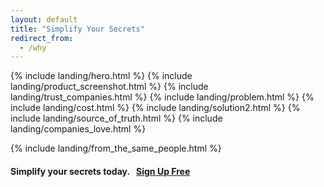 ```yaml
---
layout: default
title: "Simplify Your Secrets"
redirect_from:
  - /why
---
```


{% include landing/hero.html %}
{% include landing/product_screenshot.html %}
{% include landing/trust_companies.html %}
{% include landing/problem.html %}
{% include landing/cost.html %}
{% include landing/solution2.html %}
{% include landing/source_of_truth.html %}
{% include landing/companies_love.html %}
<div class="bg-black bg-vault-image pb-2 border-top border-bottom border-5 border-warning" style="margin-top: -400px; padding-top: 400px !important;">
{% include landing/from_the_same_people.html %}
</div>

<div class="bg-light">
<div class="container py-5">
  <div class="row">
    <div class="col">
      <h4 class="display-6 fw-bold text-center py-4 mt-4">
        Simplify your secrets today.&nbsp;&nbsp;&nbsp;<a class="btn btn-lg btn-dark fw-bold rounded-5 px-4" href="/signup">Sign Up Free</a>
      </h4>
    </div>
  </div>
</div>
</div>
